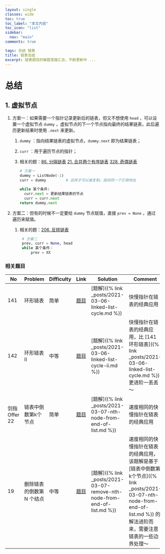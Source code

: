 ```yaml
---
layout: single
classes: wide
toc: true
toc_label: "本文内容"
toc_icon: "list"
sidebar:
  nav: "main"
comments: true

tags: 总结 链表
title: 链表总结
excerpt: 链表题目的解题思路汇总，不断更新中 ...
---
```


# 总结

## 1. 虚拟节点

1. 方案一：如果需要一个指针记录更新后的链表，但又不想使用 `head`  ，可以设置一个虚拟节点 `dummy`  ，虚拟节点的下一个节点指向最终的结果链表，此后遍历更新结果时使用 `.next` 来更新。

     1. `dummy` ：指向结果链表的虚拟节点，`dummy.next` 即为结果链表；

     2. `curr` ：用于遍历节点的指针；

     3. 相关的题：[86. 分隔链表](https://leetcode-cn.com/problems/partition-list/) [21. 合并两个有序链表](https://leetcode-cn.com/problems/merge-two-sorted-lists/) [328. 奇偶链表](https://leetcode-cn.com/problems/odd-even-linked-list/)

        ```python
        # 方案一
        dummy = ListNode(-1)
        curr = dummy         # 这样才可以被复制，指向同一个引用地址

        while 某个条件:
          curr.next = 更新结果链表的节点
          curr = curr.next
        return dummy.next
        ```

2. 方案二：但有的时候不一定要给 `dummy` 节点赋值，直接 `prev = None` ，通过遍历来赋值。
     
    1. 相关的题：[206. 反转链表](https://leetcode-cn.com/problems/reverse-linked-list/)

        ```python
         # 方案二
         prev, curr = None, head
         while 某个条件：
             prev = XX
         ```



### 相关题目

   | No  | Problem  | Difficulty | Link                                                        | Solution                                                  | Comment |
   | --- | -------- | ---------- | ----------------------------------------------------------- | --------------------------------------------------------- | ------- |
   | 141 | 环形链表 | 简单       | [题目](https://leetcode-cn.com/problems/linked-list-cycle/) | [题解]({% link _posts/2021-03-06-linked-list-cycle.md %}) |    快慢指针在链表的经典应用     |
   | 142 | 环形链表 II | 中等       | [题目](https://leetcode-cn.com/problems/linked-list-cycle-ii/) | [题解]({% link _posts/2021-03-06-linked-list-cycle-ii.md %}) |    快慢指针在链表的经典应用，比 [141 环形链表]({% link _posts/2021-03-06-linked-list-cycle.md %}) 更进阶一丢丢～     |
   | 剑指 Offer 22 |  链表中倒数第k个节点 | 简单       | [题目](https://leetcode-cn.com/problems/lian-biao-zhong-dao-shu-di-kge-jie-dian-lcof/) | [题解]({% link _posts/2021-03-07-nth-node-from-end-of-list.md %}) |    速度相同的快慢指针在链表的经典应用     |
   | 19 |   删除链表的倒数第 N 个结点 | 中等       | [题目](https://leetcode-cn.com/problems/remove-nth-node-from-end-of-list/) | [题解]({% link _posts/2021-03-07-remove-nth-node-from-end-of-list.md %}) |    速度相同的快慢指针在链表的经典应用，该题解是基于 [链表中倒数第k个节点]({% link _posts/2021-03-07-nth-node-from-end-of-list.md %}) 的解法进阶而来，需要注意链表的一些边界处理～    |
  